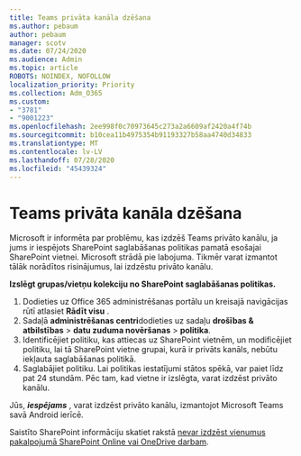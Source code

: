 ```yaml
---
title: Teams privāta kanāla dzēšana
ms.author: pebaum
author: pebaum
manager: scotv
ms.date: 07/24/2020
ms.audience: Admin
ms.topic: article
ROBOTS: NOINDEX, NOFOLLOW
localization_priority: Priority
ms.collection: Adm_O365
ms.custom:
- "3781"
- "9001223"
ms.openlocfilehash: 2ee998f0c70973645c273a2a6609af2420a4f74b
ms.sourcegitcommit: b10cea11b4975354b91193327b58aa4740d34833
ms.translationtype: MT
ms.contentlocale: lv-LV
ms.lasthandoff: 07/28/2020
ms.locfileid: "45439324"
---
```

# <a name="delete-a-teams-private-channel"></a>Teams privāta kanāla dzēšana

Microsoft ir informēta par problēmu, kas izdzēš Teams privāto kanālu, ja jums ir iespējots SharePoint saglabāšanas politikas pamatā esošajai SharePoint vietnei. Microsoft strādā pie labojuma. Tikmēr varat izmantot tālāk norādītos risinājumus, lai izdzēstu privāto kanālu.

**Izslēgt grupas/vietņu kolekciju no SharePoint saglabāšanas politikas.**

1. Dodieties uz Office 365 administrēšanas portālu un kreisajā navigācijas rūtī atlasiet **Rādīt visu** .
2. Sadaļā **administrēšanas centri**dodieties uz sadaļu **drošības & atbilstības**  >  **datu zuduma novēršanas**  >  **politika**.
3. Identificējiet politiku, kas attiecas uz SharePoint vietnēm, un modificējiet politiku, lai tā SharePoint vietne grupai, kurā ir privāts kanāls, nebūtu iekļauta saglabāšanas politikā.
4. Saglabājiet politiku.
    Lai politikas iestatījumi stātos spēkā, var paiet līdz pat 24 stundām.
    Pēc tam, kad vietne ir izslēgta, varat izdzēst privāto kanālu.  
    
Jūs, ***iespējams*** , varat izdzēst privāto kanālu, izmantojot Microsoft Teams savā Android ierīcē. 

Saistīto SharePoint informāciju skatiet rakstā [nevar izdzēst vienumus pakalpojumā SharePoint Online vai OneDrive darbam](https://docs.microsoft.com/alchemyinsights/retention-policy-ediscovery-hold).